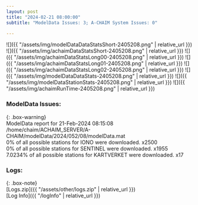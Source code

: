 ```yaml
---
layout: post
title: "2024-02-21 08:00:00"
subtitle: "ModelData Issues: 3; A-CHAIM System Issues: 0"

---
```


![]({{ "/assets/img/modelDataDataStatsShort-2405208.png" | relative_url }})
![]({{ "/assets/img/achaimDataStatsShort-2405208.png" | relative_url }})
![]({{ "/assets/img/achaimDataStatsLong00-2405208.png" | relative_url }})
![]({{ "/assets/img/achaimDataStatsLong01-2405208.png" | relative_url }})
![]({{ "/assets/img/achaimDataStatsLong02-2405208.png" | relative_url }})
![]({{ "/assets/img/modelDataDataStats-2405208.png" | relative_url }})
![]({{ "/assets/img/modelDataStationStats-2405208.png" | relative_url }})
![]({{ "/assets/img/achaimRunTime-2405208.png" | relative_url }})


### ModelData Issues:  
  
{: .box-warning}  
 ModelData report for 21-Feb-2024 08:15:08   
 /home/chaim/ACHAIM_SERVER/A-CHAIM/modelData/2024/052/08/modelData.mat   
 0% of all possible stations for IONO were downloaded. x2500   
 0% of all possible stations for SENTINEL were downloaded. x1955   
 7.0234% of all possible stations for KARTVERKET were downloaded. x17   
  


### Logs:  
  
{: .box-note}  
[Logs.zip]({{ "/assets/other/logs.zip" | relative_url }})  
[Log Info]({{ "/logInfo" | relative_url }})  
